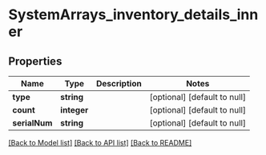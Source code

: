 # SystemArrays_inventory_details_inner

## Properties
Name | Type | Description | Notes
------------ | ------------- | ------------- | -------------
**type** | **string** |  | [optional] [default to null]
**count** | **integer** |  | [optional] [default to null]
**serialNum** | **string** |  | [optional] [default to null]

[[Back to Model list]](../README.md#documentation-for-models) [[Back to API list]](../README.md#documentation-for-api-endpoints) [[Back to README]](../README.md)


